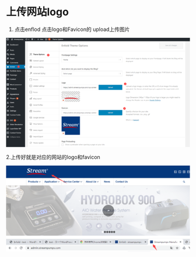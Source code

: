 # 上传网站logo

1. 点击enflod 点击logo和Favicon的 upload上传图片

![](/assets/logoupload.png)

2.上传好就是对应的网站的logo和favicon

![](/assets/websitelogo.png)![](/assets/favicon.png)

